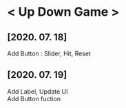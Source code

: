 # < Up Down Game >  

## [2020. 07. 18]  
Add Button : Slider, Hit, Reset  

## [2020. 07. 19]  
Add Label, Update UI  
Add Button fuction  